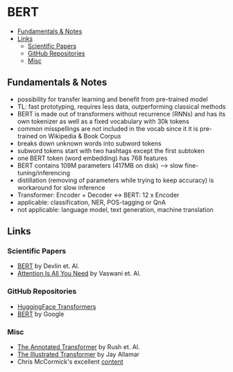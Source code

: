 # BERT

<!-- START doctoc generated TOC please keep comment here to allow auto update -->
<!-- DON'T EDIT THIS SECTION, INSTEAD RE-RUN doctoc TO UPDATE -->

- [Fundamentals & Notes](#fundamentals--notes)
- [Links](#links)
  - [Scientific Papers](#scientific-papers)
  - [GitHub Repositories](#github-repositories)
  - [Misc](#misc)

<!-- END doctoc generated TOC please keep comment here to allow auto update -->

## Fundamentals & Notes

- possibility for transfer learning and benefit from pre-trained model
- TL: fast prototyping, requires less data, outperforming classical methods
- BERT is made out of transformers without recurrence (RNNs) and has its own tokenizer as well as a fixed vocabulary with 30k tokens
- common misspellings are not included in the vocab since it it is pre-trained on Wikipedia & Book Corpus
- breaks down unknown words into subword tokens
- subword tokens start with two hashtags except the first subtoken
- one BERT token (word embedding) has 768 features
- BERT contains 109M parameters (417MB on disk) --> slow fine-tuning/inferencing
- distillation (removing of parameters while trying to keep accuracy) is workaround for slow inference
- Transformer: Encoder + Decoder <-> BERT: 12 x Encoder
- applicable: classification, NER, POS-tagging or QnA
- not applicable: language model, text generation, machine translation

## Links

### Scientific Papers

- [BERT](https://arxiv.org/pdf/1810.04805.pdf) by Devlin et. Al.
- [Attention Is All You Need](https://papers.nips.cc/paper/2017/file/3f5ee243547dee91fbd053c1c4a845aa-Paper.pdf) by Vaswani et. Al.

### GitHub Repositories

- [HuggingFace Transformers](https://github.com/huggingface/transformers)
- [BERT](https://github.com/google-research/bert) by Google

### Misc

- [The Annotated Transformer](http://nlp.seas.harvard.edu/2018/04/03/attention.html) by Rush et. Al.
- [The Illustrated Transformer](http://jalammar.github.io/illustrated-transformer/) by Jay Allamar
- Chris McCormick's excellent [content](https://www.youtube.com/channel/UCoRX98PLOsaN8PtekB9kWrw/featured)
